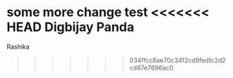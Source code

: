 some more change
test
<<<<<<< HEAD
Digbijay Panda
=======
Rashika
>>>>>>> 034ffcc8ae70c34f2cd9fedfc2d2cd87e7696ac0

